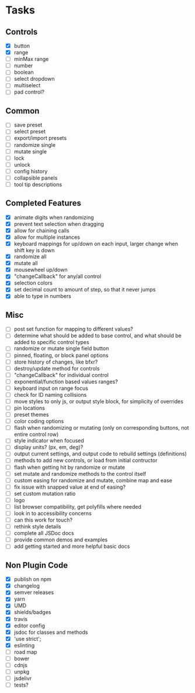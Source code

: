 # Tasks

## Controls

- [x] button
- [x] range
- [ ] minMax range
- [ ] number
- [ ] boolean
- [ ] select dropdown
- [ ] multiselect
- [ ] pad control?

## Common

- [ ] save preset
- [ ] select preset
- [ ] export/import presets
- [ ] randomize single
- [ ] mutate single
- [ ] lock
- [ ] unlock
- [ ] config history
- [ ] collapsible panels
- [ ] tool tip descriptions

## Completed Features

- [x] animate digits when randomizing
- [x] prevent text selection when dragging
- [x] allow for chaining calls
- [x] allow for multiple instances
- [x] keyboard mappings for up/down on each input, larger change when shift key is down
- [x] randomize all
- [x] mutate all
- [x] mousewheel up/down
- [x] "changeCallback" for any/all control
- [x] selection colors
- [x] set decimal count to amount of step, so that it never jumps
- [x] able to type in numbers

## Misc

- [ ] post set function for mapping to different values?
- [ ] determine what should be added to base control, and what should be added to specific control types
- [ ] randomize or mutate single field button
- [ ] pinned, floating, or block panel options
- [ ] store history of changes, like bfxr?
- [ ] destroy/update method for controls
- [ ] "changeCallback" for individual control
- [ ] exponential/function based values ranges?
- [ ] keyboard input on range focus
- [ ] check for ID naming collisions
- [ ] move styles to only js, or output style block, for simplicity of overrides
- [ ] pin locations
- [ ] preset themes
- [ ] color coding options
- [ ] flash when randomizing or mutating (only on corresponding buttons, not entire control row)
- [ ] style indicator when focused
- [ ] display units? (px, em, deg)?
- [ ] output current settings, and output code to rebuild settings (definitions)
- [ ] methods to add new controls, or load from initial contructor
- [ ] flash when getting hit by randomize or mutate
- [ ] set mutate and randomize methods to the control itself
- [ ] custom easing for randomize and mutate, combine map and ease
- [ ] fix issue with snapped value at end of easing?
- [ ] set custom mutation ratio
- [ ] logo
- [ ] list browser compatibility, get polyfills where needed
- [ ] look in to accessibility concerns
- [ ] can this work for touch?
- [ ] rethink style details
- [ ] complete all JSDoc docs
- [ ] provide common demos and examples
- [ ] add getting started and more helpful basic docs

## Non Plugin Code

- [x] publish on npm
- [x] changelog
- [x] semver releases
- [x] yarn
- [x] UMD
- [x] shields/badges
- [x] travis
- [x] editor config
- [x] jsdoc for classes and methods
- [x] 'use strict';
- [x] eslinting
- [ ] road map
- [ ] bower
- [ ] cdnjs
- [ ] unpkg
- [ ] jsdelivr
- [ ] tests?
